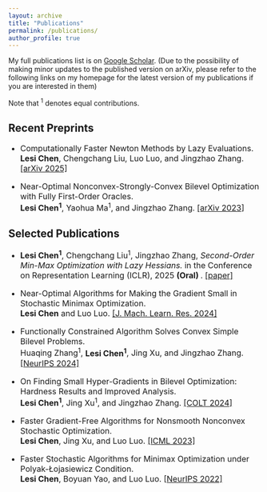 ```yaml
---
layout: archive
title: "Publications"
permalink: /publications/
author_profile: true
---
```


My full publications list is on [Google Scholar](https://scholar.google.com/citations?user=ynGzhugAAAAJ&hl=en&oi=ao). (Due to the possibility of making minor updates to the published version on arXiv, please refer to the following links on my homepage for the latest version of my publications if you are interested in them)

Note that <sup>1</sup> denotes equal contributions.

 <h2> Recent Preprints </h2>

<ul>
<font size="3">
<li><p> Computationally Faster Newton Methods by Lazy Evaluations. <br />
 <b>Lesi Chen</b>, Chengchang Liu, Luo Luo, and Jingzhao Zhang. <a href="https://arxiv.org/abs/2501.17488">[arXiv 2025]  </a>
</p></li>
<li><p> Near-Optimal Nonconvex-Strongly-Convex Bilevel Optimization with Fully First-Order Oracles. <br />
 <b>Lesi Chen<sup>1</sup></b>, Yaohua Ma<sup>1</sup>, and Jingzhao Zhang. <a href="https://arxiv.org/abs/2306.14853">[arXiv 2023]  </a>
 </p></li>
</font>
</ul>

<h2> Selected Publications </h2>

<ul>
<font size="3">  
<li><p> <b>Lesi Chen<sup>1</sup></b>, Chengchang Liu<sup>1</sup>, Jingzhao Zhang,  <i> Second-Order Min-Max Optimization with Lazy Hessians. </i> in the Conference on Representation Learning (ICLR), 2025 <b> (Oral) </b>. 
 <a href="https://arxiv.org/pdf/2410.09568">[paper]</a> 
 </p></li>
<li><p> Near-Optimal Algorithms for Making the Gradient Small in Stochastic Minimax Optimization. <br />
 <b>Lesi Chen</b> and Luo Luo. <a href="https://arxiv.org/abs/2208.05925">[J. Mach. Learn. Res. 2024]</a>
</p></li> 
<li><p> Functionally Constrained Algorithm Solves Convex Simple Bilevel Problems. <br />
Huaqing Zhang<sup>1</sup>, <b>Lesi Chen<sup>1</sup></b>, Jing Xu, and Jingzhao Zhang. <a href="https://arxiv.org/abs/2409.06530">[NeurIPS 2024]  </a>
 </p></li>
<!--  <li><p>
Decentralized Convex Finite-Sum Optimization with Better Dependence on Condition Numbers. <br />
Yuxing Liu, <b>Lesi Chen</b>,  and Luo Luo. <a href="https://openreview.net/pdf?id=LLdeUPOUXk">[ICML 2024] </a> 
</p></li>
<li><p> Communication Efficient Distributed Newton Method with Fast Convergence Rates. <br />
 Chengchang Liu, <b>Lesi Chen</b>, Luo Luo, and John C.S. Lui. <a href="https://arxiv.org/abs/2305.17945">[SIGKDD 2023] </a>
</p> </li> -->
<li><p> On Finding Small Hyper-Gradients in Bilevel Optimization: Hardness Results and Improved Analysis. <br />
 <b>Lesi Chen<sup>1</sup></b>, Jing Xu<sup>1</sup>, and Jingzhao Zhang. <a href="https://arxiv.org/abs/2301.00712">[COLT 2024] </a>
</p></li>
<!--  <li><p> An Efficient Stochastic Algorithm for Decentralized Nonconvex-Strongly-Concave Minimax Optimization. <br />
<b>Lesi Chen</b>, Haishan Ye, and Luo Luo. <a href="https://arxiv.org/abs/2212.02387">[AISTATS 2024] </a>
</p> </li> -->
 <li><p>  Faster Gradient-Free Algorithms for Nonsmooth Nonconvex Stochastic Optimization. <br />
 <b>Lesi Chen</b>, Jing Xu, and Luo Luo. <a href="https://arxiv.org/abs/2301.06428"> [ICML 2023] </a>
 </p> </li>
<li><p>  Faster Stochastic Algorithms for Minimax Optimization under Polyak-Łojasiewicz Condition. <br />
 <b>Lesi Chen</b>, Boyuan Yao, and Luo Luo. <a href="https://arxiv.org/abs/2307.15868"> [NeurIPS 2022] </a>
 </p> </li> 
</font>
</ul>

  
  
